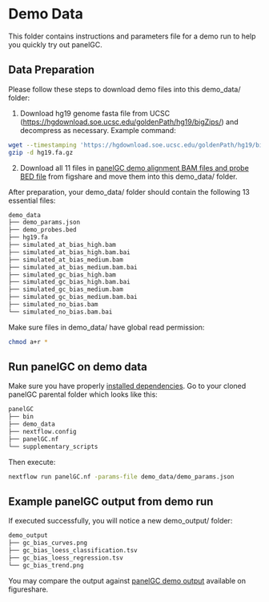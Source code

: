 # Demo Data

This folder contains instructions and parameters file for a demo run to help you quickly try out panelGC.

## Data Preparation

Please follow these steps to download demo files into this demo_data/ folder:

1. Download hg19 genome fasta file from UCSC (https://hgdownload.soe.ucsc.edu/goldenPath/hg19/bigZips/) and decompress as necessary. Example command:
```bash
wget --timestamping 'https://hgdownload.soe.ucsc.edu/goldenPath/hg19/bigZips/hg19.fa.gz'
gzip -d hg19.fa.gz
```
2. Download all 11 files in [panelGC demo alignment BAM files and probe BED file](https://dx.doi.org/10.6084/m9.figshare.26232365) from figshare and move them into this demo_data/ folder.

After preparation, your demo_data/ folder should contain the following 13 essential files:
```bash
demo_data
├── demo_params.json
├── demo_probes.bed
├── hg19.fa
├── simulated_at_bias_high.bam
├── simulated_at_bias_high.bam.bai
├── simulated_at_bias_medium.bam
├── simulated_at_bias_medium.bam.bai
├── simulated_gc_bias_high.bam
├── simulated_gc_bias_high.bam.bai
├── simulated_gc_bias_medium.bam
├── simulated_gc_bias_medium.bam.bai
├── simulated_no_bias.bam
└── simulated_no_bias.bam.bai
```

Make sure files in demo_data/ have global read permission:
```bash
chmod a+r *
```

## Run panelGC on demo data

Make sure you have properly [installed dependencies](https://github.com/easygsea/panelGC/tree/main?tab=readme-ov-file#installation). Go to your cloned panelGC parental folder which looks like this:

```bash
panelGC
├── bin
├── demo_data
├── nextflow.config
├── panelGC.nf
└── supplementary_scripts
```

Then execute:
```bash
nextflow run panelGC.nf -params-file demo_data/demo_params.json
```

## Example panelGC output from demo run

If executed successfully, you will notice a new demo_output/ folder:

```bash
demo_output
├── gc_bias_curves.png
├── gc_bias_loess_classification.tsv
├── gc_bias_loess_regression.tsv
└── gc_bias_trend.png

```

You may compare the output against [panelGC demo output](https://dx.doi.org/10.6084/m9.figshare.26232485) available on figureshare.